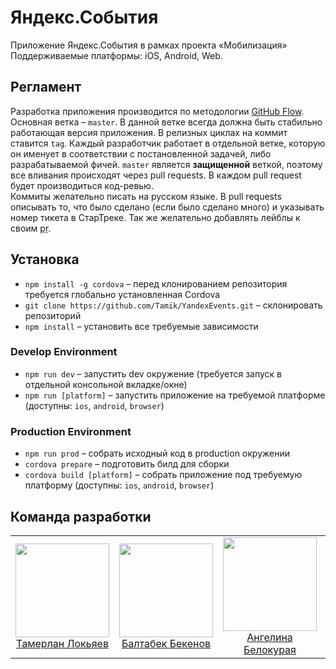 # Яндекс.События
Приложение Яндекс.События в рамках проекта &laquo;Мобилизация&raquo;  
Поддерживаемые платформы: iOS, Android, Web.

## Регламент
Разработка приложения производится по методологии [GitHub Flow](https://guides.github.com/introduction/flow/). Основная ветка – `master`. В данной ветке всегда должна быть стабильно работающая версия приложения. В релизных циклах на коммит ставится `tag`.
Каждый разработчик работает в отдельной ветке, которую он именует в соответствии с постановленной задачей, либо разрабатываемой фичей. `master` является **защищенной** веткой, поэтому все вливания происходят через pull requests. В каждом pull request будет производиться код-ревью.  
Коммиты желательно писать на русском языке. В pull requests описывать то, что было сделано (если было сделано много) и указывать номер тикета в СтарТреке. Так же желательно добавлять лейблы к своим <abbr title="pull request">pr</abbr>.

## Установка
- `npm install -g cordova` – перед клонированием репозитория требуется глобально установленная Cordova
- `git clone https://github.com/Tamik/YandexEvents.git` – склонировать репозиторий
- `npm install` – установить все требуемые зависимости

### Develop Environment
- `npm run dev` – запустить dev окружение (требуется запуск в отдельной консольной вкладке/окне)
- `npm run [platform]` – запустить приложение на требуемой платформе (доступны: `ios`, `android`, `browser`)

### Production Environment
- `npm run prod` – собрать исходный код в production окружении
- `cordova prepare` – подготовить билд для сборки
- `cordova build [platform]` – собрать приложение под требуемую платформу (доступны: `ios`, `android`, `browser`)

## Команда разработки
<table>
    <tr">
      <td align="center">
        <a href="https://github.com/Tamik">
          <img width="150" height="150" src="https://static.yamblz.ru/events/team/lokyaev.jpg">
        </a>
        <br>
        <a href="https://github.com/Tamik">Тамерлан Локьяев</a>
      </td>
      <td align="center">
        <a href="https://github.com/cybri0nix">
          <img width="150" height="150" src="https://static.yamblz.ru/events/team/bekenov.jpg">
        </a>
        <br>
        <a href="https://github.com/cybri0nix">Балтабек Бекенов</a>
      </td>
      <td align="center">
        <a href="https://github.com/Lunory">
          <img width="150" height="150" src="https://static.yamblz.ru/events/team/belokuraya.jpg">
        </a>
        <br>
        <a href="https://github.com/Lunory">Ангелина Белокурая</a>
      </td>
      <td align="center">
        <a href="https://github.com/oktava6">
          <img width="150" height="150" src="https://static.yamblz.ru/events/team/shchedrin.jpg">
        </a>
        <br>
        <a href="https://github.com/oktava6">Иван Щедрин</a>
      </td>
    <tr>
</table>
